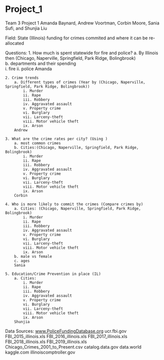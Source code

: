 # Project_1
Team 3 Project 1
Amanda Baynard, Andrew Voortman, Corbin Moore, Sania Sufi, and Shunjia Liu

Field: 
    State (Illinois) funding for crimes commited and where it can be re-allocated

Questions:
    1. How much is spent statewide for fire and police?
        a. By Illinois
            then (Chicago, Naperville, Springfield, Park Ridge, Bolingbrook)  
        b. departments and their spending   
            i. fire
            ii. police
        Amanda
    
    2. Crime trends
        a. Different types of crimes (Year by (Chicago, Naperville, Springfield, Park Ridge, Bolingbrook))
            i. Murder
            ii. Rape
            iii. Robbery     
            iv. Aggravated assault
            v. Property crime
            vi. Burglary
            vii. Larceny-theft
            viii. Motor vehicle theft
            ix. Arson
        Andrew
        
    3. What are the crime rates per city? (Using )
        a. most common crimes
        b. Cities:(Chicago, Naperville, Springfield, Park Ridge, Bolingbrook)
            i. Murder
            ii. Rape
            iii. Robbery     
            iv. Aggravated assault
            v. Property crime
            vi. Burglary
            vii. Larceny-theft
            viii. Motor vehicle theft
            ix. Arson
        Corbin

    4. Who is more likely to commit the crimes (Compare crimes by)
        a. Cities: (Chicago, Naperville, Springfield, Park Ridge, Bolingbrook)
            i. Murder
            ii. Rape
            iii. Robbery     
            iv. Aggravated assault
            v. Property crime
            vi. Burglary
            vii. Larceny-theft
            viii. Motor vehicle theft
            ix. Arson
        b. male vs female
        c. ages
        Sania
    
    5. Education/Crime Prevention in place (IL)
        a. Cities:
            i. Murder
            ii. Rape
            iii. Robbery     
            iv. Aggravated assault
            v. Property crime
            vi. Burglary
            vii. Larceny-theft
            viii. Motor vehicle theft
            ix. Arson
        Shunjia
 

Data Sources:
    www.PoliceFundingDatabase.org
    ucr.fbi.gov
        FBI_2015_illinois.xls
        FBI_2016_illinois.xls
        FBI_2017_illinois.xls
        FBI_2018_illinois.xls
        FBI_2019_illinois.xls
        Chicago_Crimes_2001_to_Present.csv
    catalog.data.gov
    data.world
    kaggle.com
    illinoiscomptroller.gov

